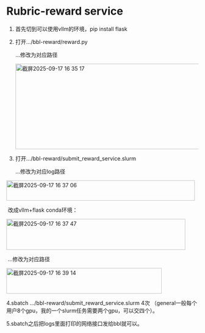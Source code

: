 # Rubric-reward service





1. 首先切到可以使用vllm的环境，pip install flask

2. 打开.../bbl-reward/reward.py

   ...修改为对应路径
   
   <img width="728" height="224" alt="截屏2025-09-17 16 35 17" src="https://github.com/user-attachments/assets/7dd46aaa-21f0-4f78-bc8b-988c1ddde934" />


   

4. 打开.../bbl-reward/submit_reward_service.slurm

   ...修改为对应log路径 

<img width="494" height="53" alt="截屏2025-09-17 16 37 06" src="https://github.com/user-attachments/assets/ee8f2210-8ee4-408b-91be-f7fbb838a583" />


​	改成vllm+flask conda环境：

<img width="469" height="81" alt="截屏2025-09-17 16 37 47" src="https://github.com/user-attachments/assets/32d51df1-396a-4133-8085-a70f0ebf02bb" />


​	...修改为对应路径 


<img width="407" height="67" alt="截屏2025-09-17 16 39 14" src="https://github.com/user-attachments/assets/67458704-2755-4107-a0d8-5b2967bbeb37" />


4.sbatch  .../bbl-reward/submit_reward_service.slurm 4次 （general一般每个用户8个gpu，我的一个slurm任务需要两个gpu，可以交四个）。

5.sbatch之后把logs里面打印的网络接口发给bbl就可以。
